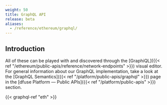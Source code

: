 ```yaml
---
weight: 50
title: GraphQL API
release: beta
aliases:
  - /reference/ethereum/graphql/
---
```


## Introduction

All of these can be played with and discovered through the
[GraphiQL]({{< ref "/ethereum/public-apis/reference/network-endpoints" >}}) visual editor. For general information about our GraphQL implementation,
take a look at the [GraphQL Semantics]({{< ref "/platform/public-apis/graphql" >}}) page in the [dfuse Platform &mdash; Public APIs]({{< ref "/platform/public-apis" >}})
section.

{{< graphql-ref "eth" >}}
